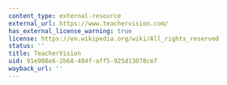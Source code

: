 ```yaml
---
content_type: external-resource
external_url: https://www.teachervision.com/
has_external_license_warning: true
license: https://en.wikipedia.org/wiki/All_rights_reserved
status: ''
title: TeacherVision
uid: 91e908e6-2b68-404f-aff5-925d13078ce7
wayback_url: ''
---
```

